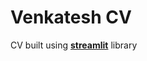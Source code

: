 # Venkatesh CV
CV built using [**streamlit**](https://www.streamlit.io/ "The fastest way to create data apps") library
